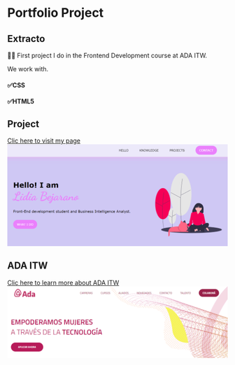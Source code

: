 # Portfolio Project
## Extracto
👨‍💻 First project I do in the Frontend Development course at ADA ITW. 

We work with.
#### ✅CSS
#### ✅HTML5

## Project
[Clic here to visit my page](https://bejaranolidia.github.io/Portafolio-2023/)
![Portfolio Lidia Bejarano](imagenes/portada-portfolio.PNG)


## ADA ITW  
[Clic here to learn more about ADA ITW](https://adaitw.org/)
![Página de ADA ITW](imagenes/ada.png)
